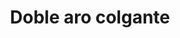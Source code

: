 ---
title: Doble aro colgante
date: 
draft: false

# descripcion
description : Doble aro colgante

materials: Plata 925

color: Plateado

dimensions: 4cm

code: 01-01-0036

type: "Aros"

categories: []

price: $3.350,00

price_eftvo: $2.850,00

# Images
# first image will be shown in the product page
images:
  # - image: "images/path_to_image"
  # La ubicacion de las imagenes es imagenes/Aros/Aros.Colgantes/01-01-0036-doble-aro-colgante
  - image: "./images/aros/colgantes/01-01-0036-doble-aro-colgante_a.jpeg"
  - image: "./images/aros/colgantes/01-01-0036-doble-aro-colgante_b.jpeg"
---